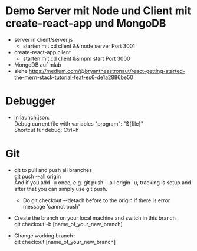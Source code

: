 # Demo Server mit Node und Client mit create-react-app und MongoDB
* server in client/server.js 
    * starten mit cd client && node server
    Port 3001
* create-react-app client
  * starten mit cd client && npm start
  Port 3000
* MongoDB auf mlab
* siehe https://medium.com/@bryantheastronaut/react-getting-started-the-mern-stack-tutorial-feat-es6-de1a2886be50


# Debugger
* in launch.json:  
  Debug current file with  variables "program": "${file}"  
  Shortcut für debug: Ctrl+h



# Git
* git to pull and push all branches  
  git push --all origin  
  And if you add -u once, e.g. git push --all origin -u, tracking is setup and after that you can simply use git push.
  - Do git checkout --detach before to the origin if there is error message 'cannot push'

* Create the branch on your local machine and switch in this branch :  
  git checkout -b [name_of_your_new_branch]
 
* Change working branch :  
  git checkout [name_of_your_new_branch] 